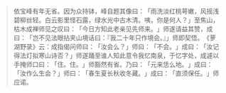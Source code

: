 > 依宝峰有年无省。因为众持钵，峰自题其像曰：​「雨洗淡红桃萼嫩，风摇浅碧柳丝轻。白云影里怪石露，绿水光中古木清。咦，你是何人？​」至焦山，枯木成禅师见之叹曰：​「今日方知此老亲见先师来。​」师遂请益其赞，成曰：​「岂不见法眼拈夹山境话曰：『我二十年只作境会。』」师即契悟。​《萝湖野录》云：成指偈问师曰：​「汝会么？​」师曰：​「不会。​」成曰：​「汝记得法灯拟寒山诗否？​」师遂踊至谁人知此意令我忆南泉，于忆字处，成遽以手掩师口曰：​「住。住。​」师豁然有省。乃曰：​「元来恁么地。​」成曰：​「汝作么生会？​」师曰：​「春生夏长秋收冬藏。​」成曰：​「直须保任。​」师应诺。


